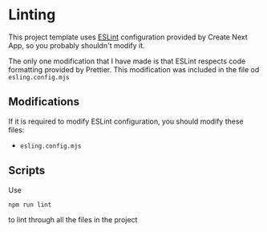 # Linting

This project template uses [ESLint](https://eslint.org) configuration provided by Create Next App, so you probably
shouldn't modify it.

The only one modification that I have made is that ESLint respects code formatting provided by Prettier. This
modification was included in the file od `esling.config.mjs`

## Modifications

If it is required to modify ESLint configuration, you should modify these files:

- `esling.config.mjs`

## Scripts

Use

```bash
npm run lint
```

to lint through all the files in the project
